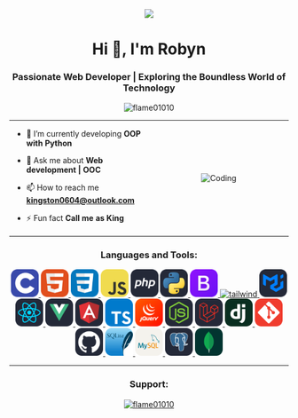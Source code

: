 <p align="center"><picture align="center"><img align="center" src = "https://github.com/7oSkaaa/7oSkaaa/blob/main/Images/about_me.gif?raw=true" width = 50px></picture></p>
<h1 align="center">Hi 👋, I'm Robyn</h1>
<h3 align="center">Passionate Web Developer | Exploring the Boundless World of Technology</h3>
<p align="center"> <img src="https://komarev.com/ghpvc/?username=flame01010&label=Profile%20views&color=0e75b6&style=flat" alt="flame01010" /> </p>

<table align="center">
<tr border="none">
<td width="50%" align="left">
  
- 🌱 I’m currently developing **OOP with Python**

- 💬 Ask me about **Web development | OOC**

- 📫 How to reach me **kingston0604@outlook.com**
  
- ⚡ Fun fact **Call me as King**

</td>
<td width="50%" align="center">

  <img align="center" alt="Coding" width="450" src="https://repository-images.githubusercontent.com/588181932/e36ec678-7984-4cdd-8e4c-a3932772ff8e">

  
  </td>
</tr>
</table>

<h3 align="center">Languages and Tools:</h3>
<p align="center"> <a href="https://www.cprogramming.com/" target="_blank" rel="noreferrer"> <img src="https://github.com/tandpfun/skill-icons/blob/main/icons/C.svg" alt="c" width="50" height="50"/> </a> <a href="https://www.w3.org/html/" target="_blank" rel="noreferrer"> <img src="https://github.com/tandpfun/skill-icons/blob/main/icons/HTML.svg" alt="html5" width="50" height="50"/> </a> <a href="https://www.w3schools.com/css/" target="_blank" rel="noreferrer"> <img src="https://github.com/tandpfun/skill-icons/blob/main/icons/CSS.svg" alt="css3" width="50" height="50"/> </a> <a href="https://developer.mozilla.org/en-US/docs/Web/JavaScript" target="_blank" rel="noreferrer"> <img src="https://github.com/tandpfun/skill-icons/blob/main/icons/JavaScript.svg" alt="javascript" width="50" height="50"/> </a> <a href="https://www.php.net" target="_blank" rel="noreferrer"> <img src="https://github.com/tandpfun/skill-icons/raw/main/icons/PHP-Dark.svg" alt="php" width="50" height="50"/> </a> <a href="https://www.python.org/doc/" target="_blank" rel="noreferrer"> <img src="https://github.com/tandpfun/skill-icons/raw/main/icons/Python-Dark.svg" alt="python" width="50" height="50"/> </a> <a href="https://getbootstrap.com" target="_blank" rel="noreferrer"> <img src="https://github.com/tandpfun/skill-icons/blob/main/icons/Bootstrap.svg" alt="bootstrap" width="50" height="50"/> </a> <a href="https://tailwindcss.com/" target="_blank" rel="noreferrer"> <img src="https://github.com/Scar1109/skill-icons/blob/Scar1109/icons/TailwindCSS-Light.svg" alt="tailwind" width="50" height="50"/> </a> <a href="https://mui.com/material-ui/" target="_blank" rel="noreferrer"> <img src="https://github.com/tandpfun/skill-icons/raw/main/icons/MaterialUI-Dark.svg" alt="MUI" width="50" height="50"/> </a> <a href="https://react.dev/" target="_blank" rel="noreferrer"> <img src="https://github.com/tandpfun/skill-icons/raw/main/icons/React-Dark.svg" alt="react" width="50" height="50"/> </a> <a href="https://vuejs.org/" target="_blank" rel="noreferrer"> <img src="https://github.com/tandpfun/skill-icons/blob/main/icons/VueJS-Dark.svg" alt="vue" width="50" height="50"/> </a> <a href="https://angular.dev/" target="_blank" rel="noreferrer"> <img src="https://github.com/tandpfun/skill-icons/raw/main/icons/Angular-Dark.svg" alt="angular" width="50" height="50"/> <a href="https://www.typescriptlang.org/docs/" target="_blank" rel="noreferrer"> <img src="https://github.com/tandpfun/skill-icons/raw/main/icons/TypeScript.svg" alt="typescript" width="50" height="50"/> </a> <a href="https://api.jquery.com/" target="_blank" rel="noreferrer"> <img src="https://github.com/tandpfun/skill-icons/raw/main/icons/JQuery.svg" alt="jQuery" width="50" height="50"/> </a> <a href="https://nodejs.org/docs/latest/api/" target="_blank" rel="noreferrer"> <img src="https://github.com/tandpfun/skill-icons/raw/main/icons/NodeJS-Dark.svg" alt="nodejs" width="50" height="50"/> </a> <a href="https://laravel.com/docs/11.x/readme" target="_blank" rel="noreferrer"> <img src="https://github.com/tandpfun/skill-icons/raw/main/icons/Laravel-Dark.svg" alt="laravel" width="50" height="50"/> </a> <a href="https://docs.djangoproject.com/en/5.0/" target="_blank" rel="noreferrer"> <img src="https://github.com/tandpfun/skill-icons/raw/main/icons/Django.svg" alt="DJ" width="50" height="50"/> </a> <a href="https://git-scm.com/" target="_blank" rel="noreferrer"> <img src="https://github.com/tandpfun/skill-icons/blob/main/icons/Git.svg" alt="git" width="50" height="50"/> </a> <a href="https://docs.github.com/en" target="_blank" rel="noreferrer"> <img src="https://github.com/tandpfun/skill-icons/raw/main/icons/Github-Dark.svg" alt="github" width="50" height="50"/> </a> <a href="https://www.microsoft.com/en-us/sql-server" target="_blank" rel="noreferrer"> <img src="https://github.com/tandpfun/skill-icons/raw/main/icons/SQLite.svg" alt="mssql" width="50" height="50"/> </a> <a href="https://www.mysql.com/" target="_blank" rel="noreferrer"> <img src="https://github.com/tandpfun/skill-icons/blob/main/icons/MySQL-Light.svg" alt="mysql" width="50" height="50"/> </a> <a href="https://www.postgresql.org/docs/" target="_blank" rel="noreferrer"> <img src="https://github.com/tandpfun/skill-icons/raw/main/icons/PostgreSQL-Dark.svg" alt="mongodb" width="50" height="50"/> </a> <a href="https://www.mongodb.com/docs/" target="_blank" rel="noreferrer"> <img src="https://github.com/tandpfun/skill-icons/raw/main/icons/MongoDB.svg" alt="mongodb" width="50" height="50"/> </a> </p>

---

<h3 align="center">Support:</h3>
<p align="center"><a href="https://www.buymeacoffee.com/flame01010"> <img align="center" src="https://cdn.buymeacoffee.com/buttons/v2/default-yellow.png" height="50" width="210" alt="flame01010" /></a></p>
